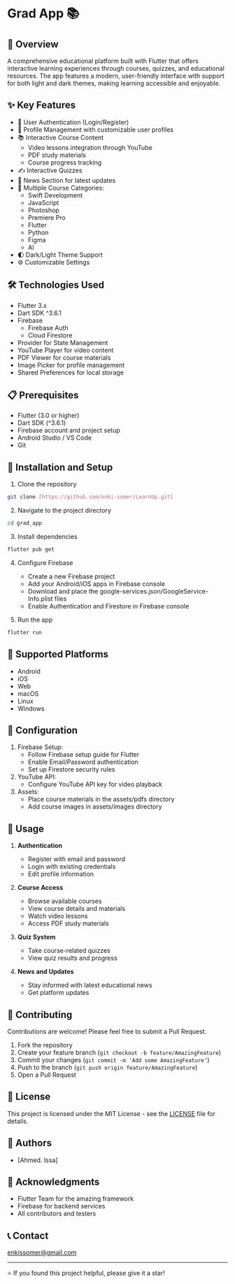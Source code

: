 # Grad App 📚

## 📱 Overview

A comprehensive educational platform built with Flutter that offers interactive learning experiences through courses, quizzes, and educational resources. The app features a modern, user-friendly interface with support for both light and dark themes, making learning accessible and enjoyable.

## ✨ Key Features

- 🔐 User Authentication (Login/Register)
- 👤 Profile Management with customizable user profiles
- 📚 Interactive Course Content
  - Video lessons integration through YouTube
  - PDF study materials
  - Course progress tracking
- ✍️ Interactive Quizzes
- 📰 News Section for latest updates
- 🎨 Multiple Course Categories:
  - Swift Development
  - JavaScript
  - Photoshop
  - Premiere Pro
  - Flutter
  - Python
  - Figma
  - AI
- 🌓 Dark/Light Theme Support
- ⚙️ Customizable Settings

## 🛠️ Technologies Used

- Flutter 3.x
- Dart SDK ^3.6.1
- Firebase
  - Firebase Auth
  - Cloud Firestore
- Provider for State Management
- YouTube Player for video content
- PDF Viewer for course materials
- Image Picker for profile management
- Shared Preferences for local storage

## 📋 Prerequisites

- Flutter (3.0 or higher)
- Dart SDK (^3.6.1)
- Firebase account and project setup
- Android Studio / VS Code
- Git

## 🚀 Installation and Setup

1. Clone the repository

```bash
git clone [https://github.com/enki-somer/LearnUp.git]
```

2. Navigate to the project directory

```bash
cd grad_app
```

3. Install dependencies

```bash
flutter pub get
```

4. Configure Firebase

   - Create a new Firebase project
   - Add your Android/iOS apps in Firebase console
   - Download and place the google-services.json/GoogleService-Info.plist files
   - Enable Authentication and Firestore in Firebase console

5. Run the app

```bash
flutter run
```

## 📱 Supported Platforms

- Android
- iOS
- Web
- macOS
- Linux
- Windows

## 🔧 Configuration

1. Firebase Setup:
   - Follow Firebase setup guide for Flutter
   - Enable Email/Password authentication
   - Set up Firestore security rules
2. YouTube API:
   - Configure YouTube API key for video playback
3. Assets:
   - Place course materials in the assets/pdfs directory
   - Add course images in assets/images directory

## 📖 Usage

1. **Authentication**

   - Register with email and password
   - Login with existing credentials
   - Edit profile information

2. **Course Access**

   - Browse available courses
   - View course details and materials
   - Watch video lessons
   - Access PDF study materials

3. **Quiz System**

   - Take course-related quizzes
   - View quiz results and progress

4. **News and Updates**
   - Stay informed with latest educational news
   - Get platform updates

## 🤝 Contributing

Contributions are welcome! Please feel free to submit a Pull Request.

1. Fork the repository
2. Create your feature branch (`git checkout -b feature/AmazingFeature`)
3. Commit your changes (`git commit -m 'Add some AmazingFeature'`)
4. Push to the branch (`git push origin feature/AmazingFeature`)
5. Open a Pull Request

## 📝 License

This project is licensed under the MIT License - see the [LICENSE](LICENSE) file for details.

## 👥 Authors

- [Ahmed. Issa]

## 🙏 Acknowledgments

- Flutter Team for the amazing framework
- Firebase for backend services
- All contributors and testers

## 📞 Contact

enkissomer@gmail.com

---

⭐️ If you found this project helpful, please give it a star!
